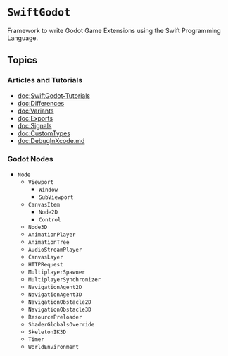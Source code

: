 # ``SwiftGodot``

Framework to write Godot Game Extensions using the Swift Programming Language.


## Topics

### Articles and Tutorials

- <doc:SwiftGodot-Tutorials>
- <doc:Differences>
- <doc:Variants>
- <doc:Exports>
- <doc:Signals>
- <doc:CustomTypes>
- <doc:DebugInXcode.md>

### Godot Nodes
- ``Node``
  - ``Viewport``
    - ``Window``
    - ``SubViewport``
  - ``CanvasItem``
    - ``Node2D``
    - ``Control``
  - ``Node3D``
  - ``AnimationPlayer``
  - ``AnimationTree``
  - ``AudioStreamPlayer``
  - ``CanvasLayer``
  - ``HTTPRequest``
  - ``MultiplayerSpawner``
  - ``MultiplayerSynchronizer``
  - ``NavigationAgent2D``
  - ``NavigationAgent3D``
  - ``NavigationObstacle2D``
  - ``NavigationObstacle3D``
  - ``ResourcePreloader``
  - ``ShaderGlobalsOverride``
  - ``SkeletonIK3D``
  - ``Timer``
  - ``WorldEnvironment``

